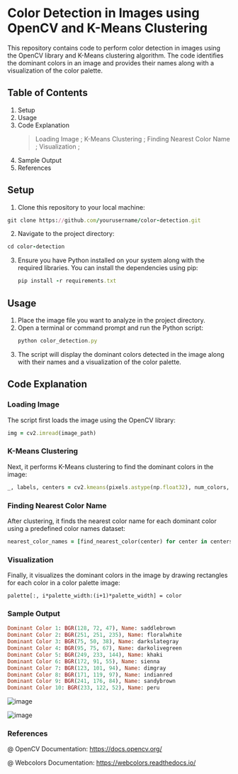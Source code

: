 # Color Detection in Images using OpenCV and K-Means Clustering
This repository contains code to perform color detection in images using the OpenCV library and K-Means clustering algorithm. The code identifies the dominant colors in an image and provides their names along with a visualization of the color palette.
## Table of Contents
1. Setup 
2. Usage
3. Code Explanation
   > Loading Image ;
   > K-Means Clustering ;
   > Finding Nearest Color Name ;
   >  Visualization ;
4. Sample Output
5. References

## Setup <a name="setup"></a>
1. Clone this repository to your local machine:
 ```ruby
 git clone https://github.com/yourusername/color-detection.git
```
 2. Navigate to the project directory:
```ruby
cd color-detection
```
3. Ensure you have Python installed on your system along with the required libraries. You can install the dependencies using pip:
   ```ruby
   pip install -r requirements.txt
   ```
## Usage <a name="usage"></a>
1. Place the image file you want to analyze in the project directory.
2. Open a terminal or command prompt and run the Python script:
   ```ruby
   python color_detection.py
   ```
3. The script will display the dominant colors detected in the image along with their names and a visualization of the color palette.
   
## Code Explanation <a name="code-explanation"></a>
### Loading Image <a name="loading-image"></a>
The script first loads the image using the OpenCV library:
```ruby
img = cv2.imread(image_path)
```
### K-Means Clustering <a name="k-means-clustering"></a>
Next, it performs K-Means clustering to find the dominant colors in the image:
```ruby
_, labels, centers = cv2.kmeans(pixels.astype(np.float32), num_colors, None, criteria, 10, cv2.KMEANS_RANDOM_CENTERS)

```
### Finding Nearest Color Name <a name="finding-nearest-color-name"></a>
After clustering, it finds the nearest color name for each dominant color using a predefined color names dataset:
```ruby
nearest_color_names = [find_nearest_color(center) for center in centers.astype(np.uint8)]
```

### Visualization <a name="visualization"></a>
Finally, it visualizes the dominant colors in the image by drawing rectangles for each color in a color palette image:
```runy
palette[:, i*palette_width:(i+1)*palette_width] = color
```
### Sample Output <a name="sample-output"></a>
```ruby
Dominant Color 1: BGR(128, 72, 47), Name: saddlebrown
Dominant Color 2: BGR(251, 251, 235), Name: floralwhite
Dominant Color 3: BGR(75, 50, 38), Name: darkslategray
Dominant Color 4: BGR(95, 75, 67), Name: darkolivegreen
Dominant Color 5: BGR(249, 233, 144), Name: khaki
Dominant Color 6: BGR(172, 91, 55), Name: sienna
Dominant Color 7: BGR(123, 101, 94), Name: dimgray
Dominant Color 8: BGR(171, 119, 97), Name: indianred
Dominant Color 9: BGR(241, 176, 84), Name: sandybrown
Dominant Color 10: BGR(233, 122, 52), Name: peru
```
![image](https://github.com/ChSuryaShasankaSarma/colorDetection/assets/167118995/2d0e03bf-ba42-43c0-8d6e-715a40bd1801)

![image](https://github.com/ChSuryaShasankaSarma/colorDetection/assets/167118995/1f308c51-56a2-45b2-a716-6f3973965489)

### References <a name="references"></a>
@ OpenCV Documentation: https://docs.opencv.org/

@ Webcolors Documentation: https://webcolors.readthedocs.io/
